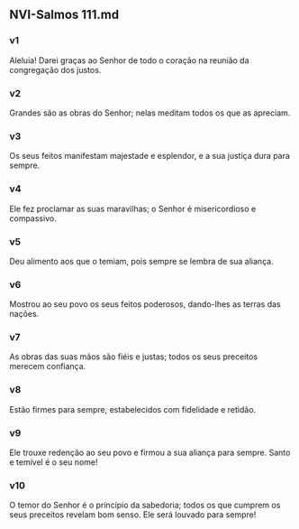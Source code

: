 ## NVI-Salmos 111.md
### v1
 Aleluia! Darei graças ao Senhor de todo o coração na reunião da congregação dos justos.
### v2
 Grandes são as obras do Senhor; nelas meditam todos os que as apreciam.
### v3
 Os seus feitos manifestam majestade e esplendor, e a sua justiça dura para sempre.
### v4
 Ele fez proclamar as suas maravilhas; o Senhor é misericordioso e compassivo.
### v5
 Deu alimento aos que o temiam, pois sempre se lembra de sua aliança.
### v6
 Mostrou ao seu povo os seus feitos poderosos, dando-lhes as terras das nações.
### v7
 As obras das suas mãos são fiéis e justas; todos os seus preceitos merecem confiança.
### v8
 Estão firmes para sempre, estabelecidos com fidelidade e retidão.
### v9
 Ele trouxe redenção ao seu povo e firmou a sua aliança para sempre. Santo e temível é o seu nome!
### v10
 O temor do Senhor é o princípio da sabedoria; todos os que cumprem os seus preceitos revelam bom senso. Ele será louvado para sempre!
